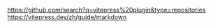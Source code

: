 https://github.com/search?q=vitepress%20plugin&type=repositories
https://vitepress.dev/zh/guide/markdown